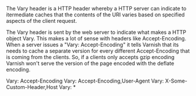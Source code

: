 The Vary header is a HTTP header whereby a HTTP server can indicate to itermediate caches that the contents of the URI varies based on specified aspects of the client request.

The Vary header is sent by the web server to indicate what makes a HTTP object Vary. This makes a lot of sense with headers like Accept-Encoding. When a server issues a "Vary: Accept-Encoding" it tells Varnish that its needs to cache a separate version for every different Accept-Encoding that is coming from the clients. So, if a clients only accepts gzip encoding Varnish won't serve the version of the page encoded with the deflate encoding.

Vary: Accept-Encoding
Vary: Accept-Encoding,User-Agent
Vary: X-Some-Custom-Header,Host
Vary: *
